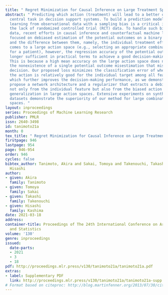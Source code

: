 ```yaml
---
title: " Regret Minimization for Causal Inference on Large Treatment Space "
abstract: " Predicting which action (treatment) will lead to a better outcome is a
  central task in decision support systems. To build a prediction model in real situations,
  learning from observational data with a sampling bias is a critical issue due to
  the lack of randomized controlled trial (RCT) data. To handle such biased observational
  data, recent efforts in causal inference and counterfactual machine learning have
  focused on debiased estimation of the potential outcomes on a binary action space
  and the difference between them, namely, the individual treatment effect. When it
  comes to a large action space (e.g., selecting an appropriate combination of medicines
  for a patient), however, the regression accuracy of the potential outcomes is no
  longer sufficient in practical terms to achieve a good decision-making performance.
  This is because a high mean accuracy on the large action space does not guarantee
  the nonexistence of a single potential outcome misestimation that misleads the whole
  decision. Our proposed loss minimizes the classification error of whether or not
  the action is relatively good for the individual target among all feasible actions,
  which further improves the decision-making performance, as we demonstrate. We also
  propose a network architecture and a regularizer that extracts a debiased representation
  not only from the individual feature but also from the biased action for better
  generalization in large action spaces. Extensive experiments on synthetic and semi-synthetic
  datasets demonstrate the superiority of our method for large combinatorial action
  spaces. "
layout: inproceedings
series: Proceedings of Machine Learning Research
publisher: PMLR
issn: 2640-3498
id: tanimoto21a
month: 0
tex_title: " Regret Minimization for Causal Inference on Large Treatment Space "
firstpage: 946
lastpage: 954
page: 946-954
order: 946
cycles: false
bibtex_author: Tanimoto, Akira and Sakai, Tomoya and Takenouchi, Takashi and Kashima,
  Hisashi
author:
- given: Akira
  family: Tanimoto
- given: Tomoya
  family: Sakai
- given: Takashi
  family: Takenouchi
- given: Hisashi
  family: Kashima
date: 2021-03-18
address:
container-title: Proceedings of The 24th International Conference on Artificial Intelligence
  and Statistics
volume: '130'
genre: inproceedings
issued:
  date-parts:
  - 2021
  - 3
  - 18
pdf: http://proceedings.mlr.press/v130/tanimoto21a/tanimoto21a.pdf
extras:
- label: Supplementary PDF
  link: http://proceedings.mlr.press/v130/tanimoto21a/tanimoto21a-supp.pdf
# Format based on citeproc: http://blog.martinfenner.org/2013/07/30/citeproc-yaml-for-bibliographies/
---
```


